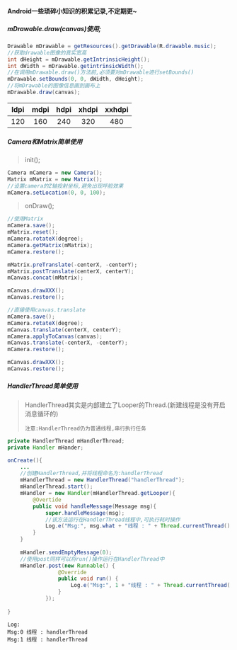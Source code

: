**Android一些琐碎小知识的积累记录,不定期更~**

##### mDrawable.draw(canvas)使用;

```Java
Drawable mDrawable = getResources().getDrawable(R.drawable.music);
//获取drawable图像的真实宽高
int dHeight = mDrawable.getIntrinsicHeight();
int dWidth = mDrawable.getintrinsicWidth();
//在调用mDrawable.draw()方法前,必须要对mDrawable进行setBounds()
mDrawable.setBounds(0, 0, dWidth, dHeight);
//将mDrawable的图像信息画到画布上
mDrawable.draw(canvas);
```



| ldpi | mdpi | hdpi | xhdpi | xxhdpi |
| :--: | :--: | :--: | :---: | :----: |
| 120  | 160  | 240  |  320  |  480   |



##### Camera和Matrix简单使用

> init();

```java
Camera mCamera = new Camera();
Matrix mMatrix = new Matrix();
//设置camera的Z轴投射坐标,避免出现呼脸效果
mCamera.setLocation(0, 0, 100);
```

> onDraw();

~~~java
//使用Matrix
mCamera.save();
mMatrix.reset();
mCamera.rotateX(degree);
mCamera.getMatrix(mMatrix);
mCamera.restore();

mMatrix.preTranslate(-centerX, -centerY);
mMatrix.postTranslate(centerX, centerY);
mCanvas.concat(mMatrix);

mCanvas.drawXXX();
mCanvas.restore();
~~~

```java
//直接使用canvas.translate
mCamera.save();
mCamera.retateX(degree);
mCanvas.translate(centerX, centerY);
mCamera.applyToCanvas(canvas);
mCanvas.translate(-centerX, -centerY);
mCamera.restore();

mCanvas.drawXXX();
mCanvas.restore();
```



##### HandlerThread简单使用

> HandlerThread其实是内部建立了Looper的Thread.(新建线程是没有开启消息循环的)
>
> `注意:HandlerThread仍为普通线程,串行执行任务`

```java
private HandlerThread mHandlerThread;
private Handler mHander;

onCreate(){
    ...
    //创建HandlerThread,并将线程命名为:handlerThread
    mHandlerThread = new HandlerThread("handlerThread");
  	mHandlerThread.start();
  	mHandler = new Handler(mHandlerThread.getLooper){
        @Overtide
      	public void handleMessage(Message msg){
            super.handleMessage(msg);
          	//该方法运行在HandlerThread线程中,可执行耗时操作
          	Log.e("Msg:", msg.what + "线程 : " + Thread.currentThread().getName());
        }
    }
  
  	mHandler.sendEmptyMessage(0);
  	//使用post同样可以将run()操作运行在HandlerThread中
  	mHandler.post(new Runnable() {
				@Override
				public void run() {
					Log.e("Msg:", 1 + "线程 : " + Thread.currentThread().getName());
				}
			});
  
}

```

```
Log:
Msg:0 线程 : handlerThread
Msg:1 线程 : handlerThread
```



